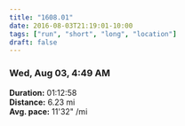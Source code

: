 ```yaml
---
title: "1608.01"
date: 2016-08-03T21:19:01-10:00
tags: ["run", "short", "long", "location"]
draft: false
---
```


### Wed, Aug 03, 4:49 AM

**Duration:** 01:12:58  
**Distance:** 6.23 mi  
**Avg. pace:** 11'32" /mi